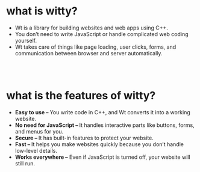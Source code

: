  # what is witty?
<ul>
  <li> Wt is a library for building websites and web apps using C++.</li> 
<li> You don’t need to write JavaScript or handle complicated web coding yourself. </li>
<li> Wt takes care of things like page loading, user clicks, forms, and communication between browser and server automatically. </li>
   </ul>
   <br><br>
   <h1> what is the features of witty? </h1>
   <ul>
   <li> <b> Easy to use – </b> You write code in C++, and Wt converts it into a working website. </li>

<li><b>  No need for JavaScript –  </b>It handles interactive parts like buttons, forms, and menus for you.</li>

<li><b> Secure –  </b> It has built-in features to protect your website.</li>

<li> <b>Fast – </b> It helps you make websites quickly because you don’t handle low-level details.</li>


<li><b> Works everywhere –</b> Even if JavaScript is turned off, your website will still run.</li>
   </ul>
 
